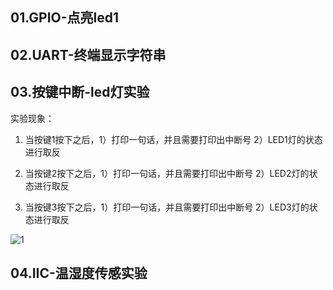 ## 01.GPIO-点亮led1

## 02.UART-终端显示字符串

## 03.按键中断-led灯实验

实验现象：

1. 当按键1按下之后，1）打印一句话，并且需要打印出中断号 2）LED1灯的状态进行取反

2. 当按键2按下之后，1）打印一句话，并且需要打印出中断号 2）LED2灯的状态进行取反

3. 当按键3按下之后，1）打印一句话，并且需要打印出中断号 2）LED3灯的状态进行取反

![1](./assets/AgAABkCkWQSIqXy-NTlG45u896c1nVUB.gif)

## 

## 04.IIC-温湿度传感实验
